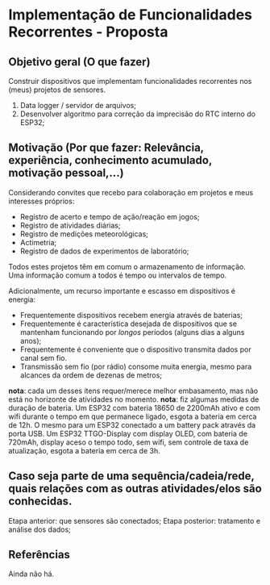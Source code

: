 <!--- 1. Título --->

# Implementação de Funcionalidades Recorrentes - Proposta

## Objetivo geral (O que fazer)

Construir dispositivos que implementam funcionalidades recorrentes nos (meus) projetos de sensores.

1. Data logger / servidor de arquivos;
2. Desenvolver algoritmo para correção da imprecisão do RTC interno do ESP32;

## Motivação (Por que fazer: Relevância, experiência, conhecimento acumulado, motivação pessoal,...)

Considerando convites que recebo para colaboração em projetos e meus interesses próprios:

- Registro de acerto e tempo de ação/reação em jogos;
- Registro de atividades diárias;
- Registro de medições meteorológicas;
- Actimetria;
- Registro de dados de experimentos de laboratório;

Todos estes projetos têm em comum o armazenamento de informação. Uma informação comum a todos é tempo ou intervalos de tempo.

Adicionalmente, um recurso importante e escasso em dispositivos é energia:

- Frequentemente dispositivos recebem energia através de baterias;
- Frequentemente é característica desejada de dispositivos que se mantenham funcionando por *longos* períodos (alguns dias a alguns anos);
- Frequentemente é conveniente que o dispositivo transmita dados por canal sem fio.
- Transmissão sem fio (por rádio) consome muita energia, mesmo para alcances da ordem de dezenas de metros;

**nota**: cada um desses ítens requer/merece melhor embasamento, mas não está no horizonte de atividades no momento.
**nota**: fiz algumas medidas de duração de bateria. Um ESP32 com bateria 18650 de 2200mAh ativo e com wifi durante o tempo em que permanece ligado, esgota a bateria em cerca de 12h. O mesmo para um ESP32 conectado a um battery pack através da porta USB. Um ESP32 TTGO-Display com display OLED, com bateria de 720mAh, display aceso o tempo todo, sem wifi, sem controle de taxa de atualização, esgota a bateria em cerca de 3h.

## Caso seja parte de uma sequência/cadeia/rede, quais relações com as outras atividades/elos são conhecidas.

Etapa anterior: que sensores são conectados;
Etapa posterior: tratamento e análise dos dados;

## Referências

Ainda não há.


